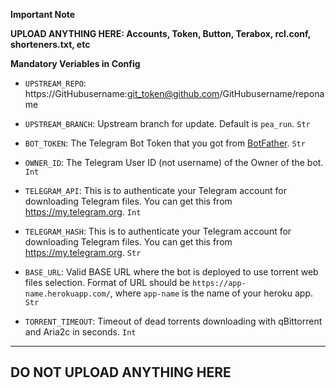 **Important Note**

**UPLOAD ANYTHING HERE: Accounts, Token, Button, Terabox, rcl.conf, shorteners.txt, etc**





**Mandatory Veriables in Config**

- `UPSTREAM_REPO`: https://GitHubusername:git_token@github.com/GitHubusername/reponame
- `UPSTREAM_BRANCH`: Upstream branch for update. Default is `pea_run`. `Str`

- `BOT_TOKEN`: The Telegram Bot Token that you got from [BotFather](https://t.me/BotFather). `Str`
- `OWNER_ID`: The Telegram User ID (not username) of the Owner of the bot. `Int`
- `TELEGRAM_API`: This is to authenticate your Telegram account for downloading Telegram files. You can get this from <https://my.telegram.org>. `Int`
- `TELEGRAM_HASH`: This is to authenticate your Telegram account for downloading Telegram files. You can get this from <https://my.telegram.org>. `Str`

- `BASE_URL`: Valid BASE URL where the bot is deployed to use torrent web files selection. Format of URL should be `https://app-name.herokuapp.com/`, where `app-name` is the name of your heroku app. `Str`
- `TORRENT_TIMEOUT`: Timeout of dead torrents downloading with qBittorrent and Aria2c in seconds. `Int`

------

## DO NOT UPLOAD ANYTHING HERE

